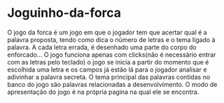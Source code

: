 # Joguinho-da-forca
O jogo da forca é um jogo em que o jogador tem que acertar qual é a palavra proposta, tendo como dica o número de letras e o tema ligado à palavra. A cada letra errada, é desenhado uma parte do corpo do enforcado... O jogo funciona apenas com clicks(não é necessário entrar com as letras pelo teclado) o jogo se inicia a partir do momento que é escolhida uma letra e os campos já estão lá para o jogador analisar e adivinhar a palavra secreta. O tema principal das palavras contidas no banco do jogo são palavras relacionadas a desenvolvimento. O modo de apresentação do jogo é na própria pagina na qual ele se encontra. 
